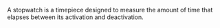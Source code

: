 A stopwatch is a timepiece designed to measure the amount of time that elapses between its activation and deactivation.
